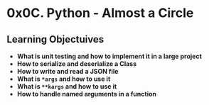 # 0x0C. Python - Almost a Circle

## Learning Objectuives
* **What is unit testing and how to implement it in a large project**
* **How to serialize and deserialize a Class**
* **How to write and read a JSON file**
* **What is `*args` and how to use it**
* **What is `**kargs` and how to use it**
* **How to handle named arguments in a function**
